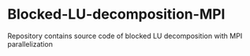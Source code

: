 # Blocked-LU-decomposition-MPI
Repository contains source code of blocked LU decomposition with MPI parallelization
